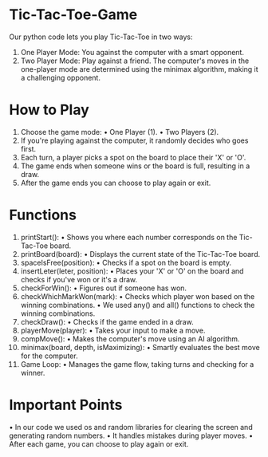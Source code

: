 # Tic-Tac-Toe-Game
Our python code lets you play Tic-Tac-Toe in two ways:  
  1. One Player Mode: You against the computer with a smart opponent.
  2. Two Player Mode: Play against a friend.
The computer's moves in the one-player mode are determined using the minimax algorithm,  making it a challenging opponent.
# **How to Play** 
1. Choose the game mode: 
  • One Player (1). 
  • Two Players (2). 
2. If you're playing against the computer, it randomly decides who goes first. 
3. Each turn, a player picks a spot on the board to place their 'X' or 'O'. 
4. The game ends when someone wins or the board is full, resulting in a draw. 
5. After the game ends you can choose to play again or exit. 
# Functions
1. printStart(): 
  • Shows you where each number corresponds on the Tic-Tac-Toe board. 
2. printBoard(board): 
  • Displays the current state of the Tic-Tac-Toe board. 
3. spaceIsFree(position): 
  • Checks if a spot on the board is empty. 
4. insertLeter(leter, position): 
  • Places your 'X' or 'O' on the board and checks if you've won or it's a draw. 
5. checkForWin(): 
  • Figures out if someone has won. 
6. checkWhichMarkWon(mark): 
  • Checks which player won based on the winning combinations. 
  • We used any() and all() functions to check the winning combinations. 
7. checkDraw(): 
  • Checks if the game ended in a draw. 
8. playerMove(player): 
  • Takes your input to make a move. 
9. compMove(): 
  • Makes the computer's move using an AI algorithm. 
10. minimax(board, depth, isMaximizing): 
  • Smartly evaluates the best move for the computer. 
11. Game Loop: 
  • Manages the game flow, taking turns and checking for a winner. 
# **Important Points** 
  • In our code we used os and random libraries for clearing the screen and generating random 
    numbers. 
  • It handles mistakes during player moves. 
  • After each game, you can choose to play again or exit.
